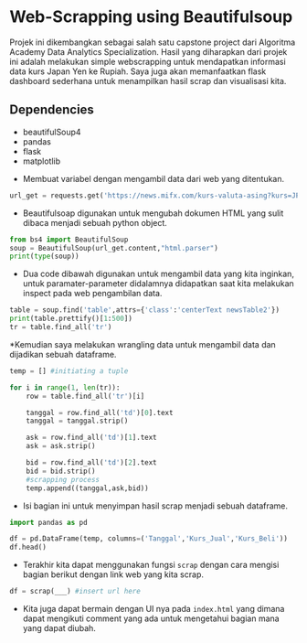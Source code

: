 # Web-Scrapping using Beautifulsoup

Projek ini dikembangkan sebagai salah satu capstone project dari Algoritma Academy Data Analytics Specialization.
Hasil yang diharapkan dari projek ini adalah melakukan simple webscrapping untuk mendapatkan informasi data kurs Japan Yen ke Rupiah.
Saya juga akan memanfaatkan flask dashboard sederhana untuk menampilkan hasil scrap dan visualisasi kita.

## Dependencies

- beautifulSoup4
- pandas
- flask
- matplotlib

* Membuat variabel dengan mengambil data dari web yang ditentukan.
```python
url_get = requests.get('https://news.mifx.com/kurs-valuta-asing?kurs=JPY')
```

* Beautifulsoap digunakan untuk mengubah dokumen HTML yang sulit dibaca menjadi sebuah python object.
```python
from bs4 import BeautifulSoup 
soup = BeautifulSoup(url_get.content,"html.parser")
print(type(soup))
```

* Dua code dibawah digunakan untuk mengambil data yang kita inginkan, untuk paramater-parameter didalamnya didapatkan saat
kita melakukan inspect pada web pengambilan data. 
```python
table = soup.find('table',attrs={'class':'centerText newsTable2'})
print(table.prettify()[1:500])
tr = table.find_all('tr')
```

*Kemudian saya melakukan wrangling data untuk mengambil data dan dijadikan sebuah dataframe.
```python
temp = [] #initiating a tuple

for i in range(1, len(tr)):
    row = table.find_all('tr')[i]

    tanggal = row.find_all('td')[0].text
    tanggal = tanggal.strip()

    ask = row.find_all('td')[1].text
    ask = ask.strip()

    bid = row.find_all('td')[2].text
    bid = bid.strip()
    #scrapping process
    temp.append((tanggal,ask,bid))
```

* Isi bagian ini untuk menyimpan hasil scrap menjadi sebuah dataframe.
```python
import pandas as pd

df = pd.DataFrame(temp, columns=('Tanggal','Kurs_Jual','Kurs_Beli'))
df.head()
```

* Terakhir kita dapat menggunakan fungsi `scrap` dengan cara mengisi bagian berikut dengan link web yang kita scrap.
```python
df = scrap(___) #insert url here
```

* Kita juga dapat bermain dengan UI nya pada `index.html` yang dimana dapat mengikuti comment yang ada untuk mengetahui bagian mana yang dapat diubah. 

